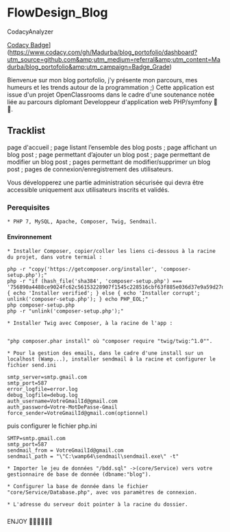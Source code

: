 # FlowDesign_Blog

CodacyAnalyzer 

[Codacy Badge](https://app.codacy.com/project/badge/Grade/0af6940fc6f9443e84ca37d302d6476f)](https://www.codacy.com/gh/Madurba/blog_portofolio/dashboard?utm_source=github.com&amp;utm_medium=referral&amp;utm_content=Madurba/blog_portofolio&amp;utm_campaign=Badge_Grade)

Bienvenue sur mon blog portofolio, j'y présente mon parcours, mes humeurs et les trends autour de la programmation ;)
Cette application est issue d'un projet OpenClassrooms dans le cadre d'une soutenance notée liée au parcours diplomant Developpeur d'application web PHP/symfony 💪🥬.

## Tracklist

page d'accueil ;
page listant l’ensemble des blog posts ;
page affichant un blog post ;
page permettant d’ajouter un blog post ;
page permettant de modifier un blog post ;
pages permettant de modifier/supprimer un blog post ;
pages de connexion/enregistrement des utilisateurs.

Vous développerez une partie administration sécurisée qui devra être accessible uniquement aux utilisateurs inscrits et validés.

### Perequisites

    * PHP 7, MySQL, Apache, Composer, Twig, Sendmail.

#### Environnement

    * Installer Composer, copier/coller les liens ci-dessous à la racine du projet, dans votre termial :
```
php -r "copy('https://getcomposer.org/installer', 'composer-setup.php');"
php -r "if (hash_file('sha384', 'composer-setup.php') === '756890a4488ce9024fc62c56153228907f1545c228516cbf63f885e036d37e9a59d27d63f46af1d4d07ee0f76181c7d3') { echo 'Installer verified'; } else { echo 'Installer corrupt'; unlink('composer-setup.php'); } echo PHP_EOL;"
php composer-setup.php
php -r "unlink('composer-setup.php');"

```

    * Installer Twig avec Composer, à la racine de l'app : 

```

"php composer.phar install" où "composer require "twig/twig:^1.0"".

```

    * Pour la gestion des emails, dans le cadre d'une install sur un localhost (Wamp...), installer sendmail à la racine et configurer le fichier send.ini

```
smtp_server=smtp.gmail.com
smtp_port=587
error_logfile=error.log
debug_logfile=debug.log
auth_username=VotreGmailId@gmail.com
auth_password=Votre-MotDePasse-Gmail
force_sender=VotreGmailId@gmail.com(optionnel)

```

puis configurer le fichier php.ini

```
SMTP=smtp.gmail.com
smtp_port=587
sendmail_from = VotreGmailId@gmail.com
sendmail_path = "\"C:\wamp64\sendmail\sendmail.exe\" -t"

```

    * Importer le jeu de données "/bdd.sql" ->(core/Service) vers votre gestionnaire de base de donnée (dbname:"blog").

    * Configurer la base de donnée dans le fichier "core/Service/Database.php", avec vos paramètres de connexion.

    * L'adresse du serveur doit pointer à la racine du dossier.

#####

ENJOY 🤸‍♂️🤸‍♂️🤸‍♂️
